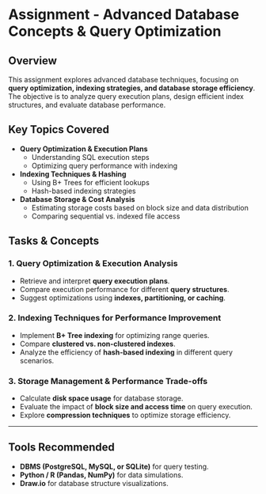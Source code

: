 # **Assignment - Advanced Database Concepts & Query Optimization**

## **Overview**
This assignment explores advanced database techniques, focusing on **query optimization, indexing strategies, and database storage efficiency**. The objective is to analyze query execution plans, design efficient index structures, and evaluate database performance.

## **Key Topics Covered**
- **Query Optimization & Execution Plans**
  - Understanding SQL execution steps
  - Optimizing query performance with indexing
- **Indexing Techniques & Hashing**
  - Using B+ Trees for efficient lookups
  - Hash-based indexing strategies
- **Database Storage & Cost Analysis**
  - Estimating storage costs based on block size and data distribution
  - Comparing sequential vs. indexed file access

## **Tasks & Concepts**
### **1. Query Optimization & Execution Analysis**
- Retrieve and interpret **query execution plans**.
- Compare execution performance for different **query structures**.
- Suggest optimizations using **indexes, partitioning, or caching**.

### **2. Indexing Techniques for Performance Improvement**
- Implement **B+ Tree indexing** for optimizing range queries.
- Compare **clustered vs. non-clustered indexes**.
- Analyze the efficiency of **hash-based indexing** in different query scenarios.

### **3. Storage Management & Performance Trade-offs**
- Calculate **disk space usage** for database storage.
- Evaluate the impact of **block size and access time** on query execution.
- Explore **compression techniques** to optimize storage efficiency.

---

## **Tools Recommended**
- **DBMS (PostgreSQL, MySQL, or SQLite)** for query testing.
- **Python / R (Pandas, NumPy)** for data simulations.
- **Draw.io** for database structure visualizations.